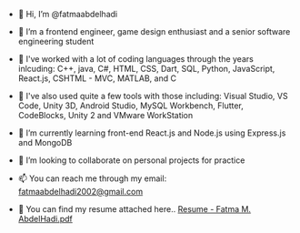 - 👋 Hi, I’m @fatmaabdelhadi
- 👀 I’m a frontend engineer, game design enthusiast and a senior software engineering student
- 💪 I've worked with a lot of coding languages through the years inlcuding: C++, java, C#, HTML, CSS, Dart, SQL, Python, JavaScript, React.js,
CSHTML - MVC, MATLAB, and C
- 🔧 I've also used quite a few tools with those including: Visual Studio, VS Code, Unity 3D, Android Studio, MySQL Workbench, Flutter, CodeBlocks, Unity 2 and VMware WorkStation
- 🌱 I’m currently learning front-end React.js and Node.js using Express.js and MongoDB
- 💞️ I’m looking to collaborate on personal projects for practice
- 📫 You can reach me through my email: fatmaabdelhadi2002@gmail.com

- 📇 You can find my resume attached here.. [Resume - Fatma M. AbdelHadi.pdf](https://github.com/fatmaabdelhadi/fatmaabdelhadi/files/15101399/Resume.-.Fatma.M.AbdelHadi.pdf)
